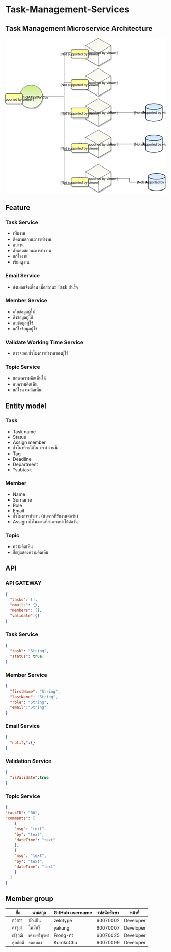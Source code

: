 # Task-Management-Services

## Task Management Microservice Architecture
<img src="Task Management Microservice Architecture.svg">

## Feature
### Task Service
-	เพิ่มงาน 
-	ติดตามสถานะการทำงาน
-	ลบงาน
-	อัพเดตสถานะการทำงาน
-	แก้ไขงาน
-	เรียกดูงาน

### Email Service 
-	ส่งเมลแจ้งเตือน เมื่อสถานะ Task สำเร็จ

### Member Service
-	เก็บข้อมูลผู้ใช่
-	ดึงข้อมูลผู้ใช้
-	ลบข้อมูลผู้ใช้
-	แก้ไขข้อมูลผู้ใช้

### Validate Working Time Service
-	ตรวจสอบชั่วโมงการทำงานของผู้ใช้

### Topic Service
-	แสดงความคิดเห็นได้
-	ลบความคิดเห็น
-	แก้ไขความคิดเห็น

## Entity model
### Task
-	Task name 
-	Status
-	Assign member
-	ชั่วโมงที่จะใช้ในการทำงานนี้
-	Tag
-	Deadline
-	Department
-	*subtask

### Member
-	Name
-	Surname
-	Role
-	Email
-	ชั่วโมงการทำงาน (นับจากที่รับงานต่อวัน)
-	Assign ชั่วโมงงานที่สามารถทำได้ต่อวัน
### Topic
-	ความคิดเห็น
-	ชื่อผู้แสดงความคิดเห็น


## API
### API GATEWAY

```json
{
  "tasks": [],
  "emails": {},
  "members": [],
  "validate":{}
}
```


### Task Service

```json
{
  "task": "String",
  "status": true,
}
```

### Member Service

```json
{
  "firstName": "String",
  "lastName": "String",
  "role": "String",
  "email":"String"
}
```
### Email Service

```json
{
  "notify":{}
}
```

### Validation Service

```json
{
  "isValidate":true
}
```
### Topic Service

```json
{
"taskID": "00",
"comments": [
    {
    "msg": "text",
    "by": "text",
    "dateTime": "text"
    },
    {
    "msg": "text",
    "by": "text",
    "dateTime": "text"
    }
  ]
}
```

## Member group
|   | ชื่อ  | นามสกุล  | GitHub username  | รหัสนักศึกษา  | หน้าที่  |
|---|---|---|---|---|---|
|   | กวิสรา  | บัณเย็น  | zelotype  | 60070002  | Developer  |
|   | คาซูยา | โคมัทซึ  | yakung  | 60070007  | Developer  |
|   |  ณัฐวุฒิ | เตชะศรีบูรพา  | Frong-nt  | 60070025  | Developer  |
|   | ศุภกิตติ์  | รอดทอง  | KurokoChu  | 60070099  | Developer  |
